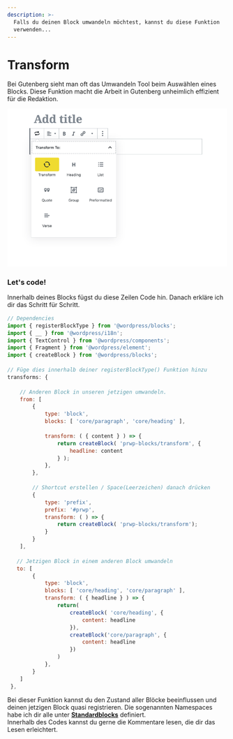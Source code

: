 ```yaml
---
description: >-
  Falls du deinen Block umwandeln möchtest, kannst du diese Funktion
  verwenden...
---
```


# Transform

Bei Gutenberg sieht man oft das Umwandeln Tool beim Auswählen eines Blocks. Diese Funktion macht die Arbeit in Gutenberg unheimlich effizient für die Redaktion. 

![Hier ein Beispiel vom sogenannten Transform Tool](../.gitbook/assets/bildschirmfoto-2019-08-28-um-15.19.19.png)

### Let's code!

Innerhalb deines Blocks fügst du diese Zeilen Code hin. Danach erkläre ich dir das Schritt für Schritt. 

```jsx
// Dependencies 
import { registerBlockType } from '@wordpress/blocks';
import { __ } from '@wordpress/i18n'; 
import { TextControl } from '@wordpress/components';
import { Fragment } from '@wordpress/element';
import { createBlock } from '@wordpress/blocks';

// Füge dies innerhalb deiner registerBlockType() Funktion hinzu
transforms: {

    // Anderen Block in unseren jetzigen umwandeln.
    from: [
        {
            type: 'block',
            blocks: [ 'core/paragraph', 'core/heading' ],

            transform: ( { content } ) => {
                return createBlock( 'prwp-blocks/transform', {
                    headline: content
                } );
            },
        },

        // Shortcut erstellen / Space(Leerzeichen) danach drücken
        {
            type: 'prefix', 
            prefix: '#prwp', 
            transform: ( ) => {
                return createBlock( 'prwp-blocks/transform');
            }
        }
    ], 

   // Jetzigen Block in einem anderen Block umwandeln
   to: [
        {
            type: 'block',
            blocks: [ 'core/heading', 'core/paragraph' ],
            transform: ( { headline } ) => {
                return(
                    createBlock( 'core/heading', {
                        content: headline
                    }), 
                    createBlock('core/paragraph', {
                        content: headline
                    })
                )
            },
        }
    ]
 },
```

Bei dieser Funktion kannst du den Zustand aller Blöcke beeinflussen und deinen jetzigen Block quasi registrieren. Die sogenannten Namespaces habe ich dir alle unter [**Standardblocks**](../blocks/standardblocks.md) definiert.  
Innerhalb des Codes kannst du gerne die Kommentare lesen, die dir das Lesen erleichtert.   

